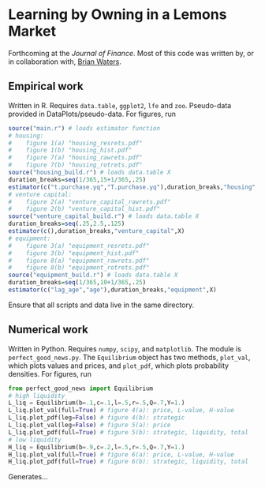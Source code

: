 # Learning by Owning in a Lemons Market

Forthcoming at the  *Journal of Finance*. Most of this code was written by, or in collaboration with, [Brian Waters](https://sites.google.com/site/briantwaters).

## Empirical work
Written in R. Requires `data.table`, `ggplot2`, `lfe` and `zoo`. Pseudo-data provided in DataPlots/pseudo-data. For figures, run

```R
source("main.r") # loads estimator function
# housing: 
#    figure 1(a) "housing_resrets.pdf"
#    figure 1(b) "housing_hist.pdf"
#    figure 7(a) "housing_rawrets.pdf"
#    figure 7(b) "housing_rotrets.pdf"
source("housing_build.r") # loads data.table X
duration_breaks=seq(1/365,15+1/365,.25)
estimator(c("t.purchase.yq","T.purchase.yq"),duration_breaks,"housing",X)
# venture capital: 
#    figure 2(a) "venture_capital_rawrets.pdf"
#	 figure 2(b) "venture_capital_hist.pdf"
source("venture_capital_build.r") # loads data.table X
duration_breaks=seq(.25,2.5,.125)
estimator(c(),duration_breaks,"venture_capital",X)
# equipment: 
#    figure 3(a) "equipment_resrets.pdf"
#    figure 3(b) "equipment_hist.pdf"
#    figure 8(a) "equipment_rawrets.pdf"
#    figure 8(b) "equipment_rotrets.pdf"
source("equipment_build.r") # loads data.table X
duration_breaks=seq(1/365,10+1/365,.25)
estimator(c("lag_age","age"),duration_breaks,"equipment",X)
```
Ensure that all scripts and data live in the same directory.

## Numerical work
Written in Python. Requires `numpy`, `scipy`, and `matplotlib`. The module is `perfect_good_news.py`. The `Equilibrium` object has two methods, `plot_val`, which plots values and prices, and `plot_pdf`, which plots probability densities. For figures, run

```Python
from perfect_good_news import Equilibrium
# high liquidity
L_liq = Equilibrium(b=.1,c=.1,l=.5,r=.5,Q=.7,Y=1.) 
L_liq.plot_val(full=True) # figure 4(a): price, L-value, H-value
L_liq.plot_pdf(leg=False) # figure 4(b): strategic
L_liq.plot_val(leg=False) # figure 5(a): price
L_liq.plot_pdf(full=True) # figure 5(b): strategic, liquidity, total
# low liquidity
H_liq = Equilibrium(b=.9,c=.2,l=.5,r=.5,Q=.7,Y=1.) 
H_liq.plot_val(full=True) # figure 6(a): price, L-value, H-value
H_liq.plot_pdf(full=True) # figure 6(b): strategic, liquidity, total
```
Generates...
